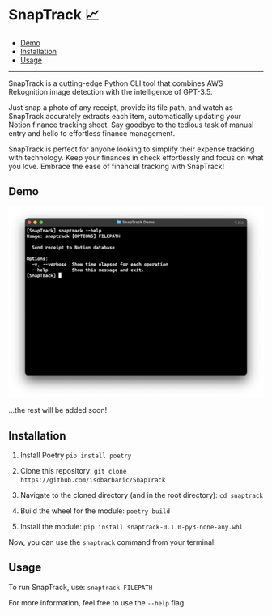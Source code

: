 # SnapTrack :chart_with_upwards_trend:

- [Demo](#demo)
- [Installation](#installation)
- [Usage](#usage)

-----

SnapTrack is a cutting-edge Python CLI tool that combines AWS Rekognition image detection with the intelligence of GPT-3.5. 

Just snap a photo of any receipt, provide its file path, and watch as SnapTrack accurately extracts each item, automatically updating your Notion finance tracking sheet. Say goodbye to the tedious task of manual entry and hello to effortless finance management. 

SnapTrack is perfect for anyone looking to simplify their expense tracking with technology. Keep your finances in check effortlessly and focus on what you love. Embrace the ease of financial tracking with SnapTrack!

## Demo

![Help](assets/help.png)

...the rest will be added soon!

## Installation
1. Install Poetry
`pip install poetry`

2. Clone this repository:
``git clone https://github.com/isobarbaric/SnapTrack``

3. Navigate to the cloned directory (and in the root directory):
``cd snaptrack``

4. Build the wheel for the module:
``poetry build``

5. Install the module:
``pip install snaptrack-0.1.0-py3-none-any.whl``

Now, you can use the `snaptrack` command from your terminal.

## Usage
To run SnapTrack, use:
``snaptrack FILEPATH``

For more information, feel free to use the ``--help`` flag.
